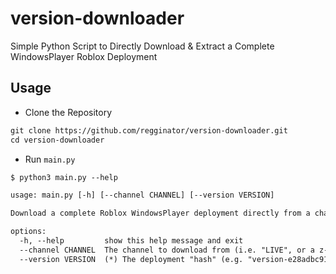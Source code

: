 # version-downloader

Simple Python Script to Directly Download & Extract a Complete WindowsPlayer Roblox Deployment

## Usage

* Clone the Repository

```txt
git clone https://github.com/regginator/version-downloader.git
cd version-downloader
```

* Run `main.py`

```txt
$ python3 main.py --help
```

```txt
usage: main.py [-h] [--channel CHANNEL] [--version VERSION]

Download a complete Roblox WindowsPlayer deployment directly from a channel & hash

options:
  -h, --help         show this help message and exit
  --channel CHANNEL  The channel to download from (i.e. "LIVE", or a z-channel)
  --version VERSION  (*) The deployment "hash" (e.g. "version-e28adbc917f34900")
```
